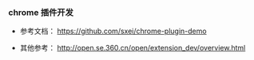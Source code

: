 ### chrome 插件开发
* 参考文档： https://github.com/sxei/chrome-plugin-demo

* 其他参考： http://open.se.360.cn/open/extension_dev/overview.html
